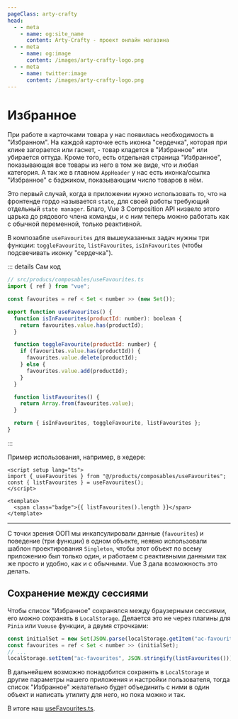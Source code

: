 ```yaml
---
pageClass: arty-crafty
head:
  - - meta
    - name: og:site_name
      content: Arty-Crafty - проект онлайн магазина
  - - meta
    - name: og:image
      content: /images/arty-crafty-logo.png
  - - meta
    - name: twitter:image
      content: /images/arty-crafty-logo.png
---
```


# Избранное

При работе в карточками товара у нас появилась необходимость в "Избранном". На каждой карточке есть иконка "сердечка", которая при клике загорается или гаснет, - товар кладется в "Избранное" или убирается оттуда. Кроме того, есть отдельная страница "Избранное", показывающая все товары из него в том же виде, что и любая категория. А так же в главном `AppHeader` у нас есть иконка/ссылка "Избранное" с бэджиком, показывающим число товаров в нём.

Это первый случай, когда в приложении нужно использовать то, что на фронтенде гордо называется `state`, для своей работы требующий отдельный `state manager`. Благо, Vue 3 Composition API низвело этого царька до рядового члена команды, и с ним теперь можно работать как с обычной переменной, только реактивной.

В композабле `useFavourites` для вышеуказанных задач нужны три функции: `toggleFavourite`, `listFavourites`, `isInFavourites` (чтобы подсвечивать иконку "сердечка").

::: details Сам код
```js
// src/producs/composables/useFavourites.ts
import { ref } from "vue";

const favourites = ref < Set < number >> (new Set());

export function useFavourites() {
  function isInFavourites(productId: number): boolean {
    return favourites.value.has(productId);
  }

  function toggleFavourite(productId: number) {
    if (favourites.value.has(productId)) {
      favourites.value.delete(productId);
    } else {
      favourites.value.add(productId);
    }
  }

  function listFavourites() {
    return Array.from(favourites.value);
  }

  return { isInFavourites, toggleFavourite, listFavourites };
}
```
:::

Пример использования, например, в хедере:

```vue
<script setup lang="ts">
import { useFavourites } from "@/products/composables/useFavourites";
const { listFavourites } = useFavourites();
</script>

<template>
  <span class="badge">{{ listFavourites().length }}</span>
</template>
```

---

С точки зрения ООП мы инкапсулировали данные (`favourites`) и поведение (три функции) в одном объекте, неявно использовали шаблон проектирования `Singleton`, чтобы этот объект по всему приложению был только один, и работаем с реактивными данными так же просто и удобно, как и с обычными. Vue 3 дала возможность это делать.

## Сохранение между сессиями

Чтобы список "Избранное" сохранялся между браузерными сессиями, его можно сохранять в `LocalStorage`. Делается это не через плагины для `Pinia` или `Vueuse` функции, а двумя строчками:

```js
const initialSet = new Set(JSON.parse(localStorage.getItem("ac-favourites")));
const favourites = ref < Set < number >> (initialSet);
// ...
localStorage.setItem("ac-favourites", JSON.stringify(listFavourites()));
```

В дальнейшем возможно понадобится сохранять в `LocalStorage` и другие параметры нашего приложения и настройки пользователя, тогда список "Избранное" желательно будет объединить с ними в один объект и написать утилиту для него, но пока можно и так.

В итоге наш [useFavourites.ts](https://github.com/vuesence/arty-crafty/blob/main/src/products/composables/useFavourites.ts).
